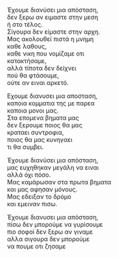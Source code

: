 Έχουμε διανύσει μια απόσταση,\
δεν ξερω αν ειμαστε στην μεση \
ή στο τέλος.\
Σίγουρα δεν είμαστε στην αρχη.\
Μας ακολουθεί πιστά η μνημη\
καθε λαθους,\
καθε νικη που νομίζαμε οτι \
κατακτήσαμε,\
αλλά τίποτα δεν δείχνει\
πού θα φτάσουμε,\
ούτε αν ειναι αρκετό.

Εχουμε διανυσει μια αποσταση,\
καποια κομματια της με παρεα\
καποια μονοι μας.\
Στα επομενα βηματα μας\
δεν ξερουμε ποιος θα μας\
κραταει συντροφια,\
ποιος θα μας κυνηγαει\
τι θα συμβει.

Έχουμε διανύσει μια απόσταση,\
μας ευχηθηκαν μεγάλη να ειναι\
αλλά όχι πόσο.\
Μας καμάρωσαν στα πρωτα βηματα\
και μας αφησαν μόνους.\
Μας εδειξαν το δρόμο\
και εμειναν πισω.

Έχουμε διανυσει μια απόσταση,\
πίσω δεν μπορούμε να γυρίσουμε\
πιο σοφοί δεν ξερω αν γιναμε\
αλλα σιγουρα δεν μπορούμε\
να πουμε οτι ζησαμε


